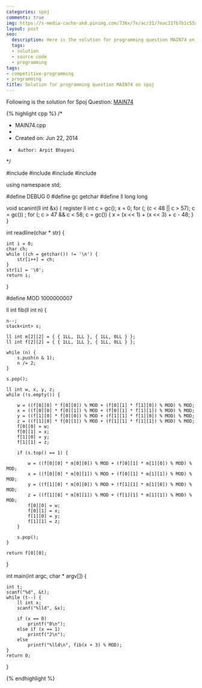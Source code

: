 ```yaml
---
categories: spoj
comments: true
img: https://s-media-cache-ak0.pinimg.com/736x/7e/ac/21/7eac217b7b1c55ab7fd56758e4e181be.jpg
layout: post
seo:
  description: Here is the solution for programming question MAIN74 on spoj
  tags:
  - solution
  - source code
  - programming
tags:
- competitive-programming
- programming
title: Solution for programming question MAIN74 on spoj
---
```


Following is the solution for Spoj Question: [MAIN74](http://www.spoj.com/problems/MAIN74/)

{% highlight cpp %}
/*
 * MAIN74.cpp
 *
 *  Created on: Jun 22, 2014
 *      Author: Arpit Bhayani
 */

#include <stack>
#include <cstdio>
#include <cstdlib>
#include <iostream>

using namespace std;

#define DEBUG 0
#define gc getchar
#define ll long long

void scanint(ll int &x) {
	register ll int c = gc();
	x = 0;
	for (; (c < 48 || c > 57); c = gc())
		;
	for (; c > 47 && c < 58; c = gc()) {
		x = (x << 1) + (x << 3) + c - 48;
	}
}

int readline(char * str) {

	int i = 0;
	char ch;
	while ((ch = getchar()) != '\n') {
		str[i++] = ch;
	}
	str[i] = '\0';
	return i;
}

#define MOD 1000000007

ll int fib(ll int n) {

	n--;
	stack<int> s;

	ll int m[2][2] = { { 1LL, 1LL }, { 1LL, 0LL } };
	ll int f[2][2] = { { 1LL, 1LL }, { 1LL, 0LL } };

	while (n) {
		s.push(n & 1);
		n /= 2;
	}

	s.pop();

	ll int w, x, y, z;
	while (!s.empty()) {

		w = ((f[0][0] * f[0][0]) % MOD + (f[0][1] * f[1][0]) % MOD) % MOD;
		x = ((f[0][0] * f[0][1]) % MOD + (f[0][1] * f[1][1]) % MOD) % MOD;
		y = ((f[1][0] * f[0][0]) % MOD + (f[1][1] * f[1][0]) % MOD) % MOD;
		z = ((f[1][0] * f[0][1]) % MOD + (f[1][1] * f[1][1]) % MOD) % MOD;
		f[0][0] = w;
		f[0][1] = x;
		f[1][0] = y;
		f[1][1] = z;

		if (s.top() == 1) {

			w = ((f[0][0] * m[0][0]) % MOD + (f[0][1] * m[1][0]) % MOD) % MOD;
			x = ((f[0][0] * m[0][1]) % MOD + (f[0][1] * m[1][1]) % MOD) % MOD;
			y = ((f[1][0] * m[0][0]) % MOD + (f[1][1] * m[1][0]) % MOD) % MOD;
			z = ((f[1][0] * m[0][1]) % MOD + (f[1][1] * m[1][1]) % MOD) % MOD;
			f[0][0] = w;
			f[0][1] = x;
			f[1][0] = y;
			f[1][1] = z;
		}

		s.pop();
	}

	return f[0][0];
}

int main(int argc, char * argv[]) {

	int t;
	scanf("%d", &t);
	while (t--) {
		ll int x;
		scanf("%lld", &x);

		if (x == 0)
			printf("0\n");
		else if (x == 1)
			printf("2\n");
		else
			printf("%lld\n", fib(x + 3) % MOD);
	}
	return 0;
}

{% endhighlight %}